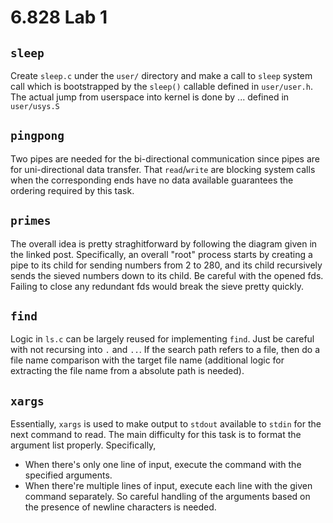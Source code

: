 # 6.828 Lab 1
## `sleep`
Create `sleep.c` under the `user/` directory and make a call to `sleep` system call which is bootstrapped by the `sleep()` callable defined in `user/user.h`. The actual jump from userspace into kernel is done by ... defined in `user/usys.S`

## `pingpong`
Two pipes are needed for the bi-directional communication since pipes are for uni-directional data transfer. That `read`/`write` are blocking system calls when the corresponding ends have no data available guarantees the ordering required by this task.

## `primes`
The overall idea is pretty straghitforward by following the diagram given in the linked post. Specifically, an overall "root" process starts by creating a pipe to its child for sending numbers from 2 to 280, and its child recursively sends the sieved numbers down to its child. Be careful with the opened fds. Failing to close any redundant fds would break the sieve pretty quickly.

## `find`
Logic in `ls.c` can be largely reused for implementing `find`. Just be careful with not recursing into `.` and `..`. If the search path refers to a file, then do a file name comparison with the target file name (additional logic for extracting the file name from a absolute path is needed).

## `xargs`
Essentially, `xargs` is used to make output to `stdout` available to `stdin` for the next command to read. The main difficulty for this task is to format the argument list properly. Specifically,
- When there's only one line of input, execute the command with the specified arguments.
- When there're multiple lines of input, execute each line with the given command separately.
So careful handling of the arguments based on the presence of newline characters is needed.
